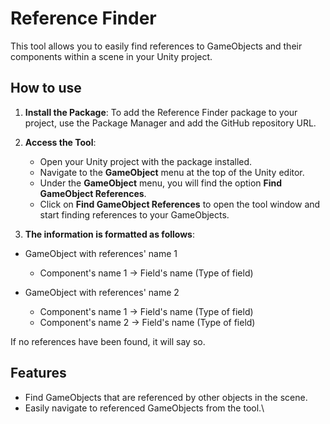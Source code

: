 # Reference Finder

This tool allows you to easily find references to GameObjects and their components within a scene in your Unity project.

## How to use

1. **Install the Package**:
   To add the Reference Finder package to your project, use the Package Manager and add the GitHub repository URL.

2. **Access the Tool**:
   - Open your Unity project with the package installed.
   - Navigate to the **GameObject** menu at the top of the Unity editor.
   - Under the **GameObject** menu, you will find the option **Find GameObject References**.
   - Click on **Find GameObject References** to open the tool window and start finding references to your GameObjects.

3. **The information is formatted as follows**:
* GameObject with references' name 1
  * Component's name 1 -> Field's name (Type of field)
 
* GameObject with references' name 2
  * Component's name 1 -> Field's name (Type of field)
  * Component's name 2 -> Field's name (Type of field)

If no references have been found, it will say so.

## Features
- Find GameObjects that are referenced by other objects in the scene.
- Easily navigate to referenced GameObjects from the tool.\

